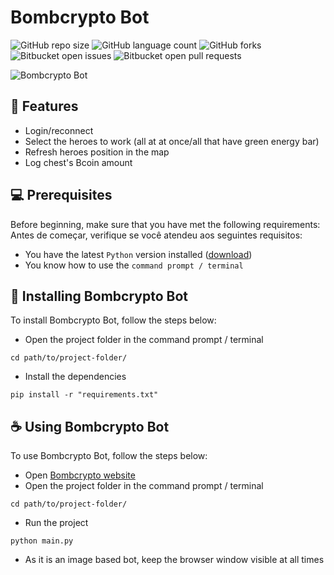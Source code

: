 # Bombcrypto Bot

![GitHub repo size](https://img.shields.io/github/repo-size/victortp/bombcrypto-bot?style=for-the-badge)
![GitHub language count](https://img.shields.io/github/languages/count/victortp/bombcrypto-bot?style=for-the-badge)
![GitHub forks](https://img.shields.io/github/forks/victortp/bombcrypto-bot?style=for-the-badge)
![Bitbucket open issues](https://img.shields.io/bitbucket/issues/victortp/bombcrypto-bot?style=for-the-badge)
![Bitbucket open pull requests](https://img.shields.io/bitbucket/pr-raw/victortp/bombcrypto-bot?style=for-the-badge)

<img src="https://github.com/victortp/bombcrypto-bot/docs/logo.png" alt="Bombcrypto Bot">

## 💎 Features

- Login/reconnect
- Select the heroes to work (all at at once/all that have green energy bar)
- Refresh heroes position in the map
- Log chest's Bcoin amount

## 💻 Prerequisites

Before beginning, make sure that you have met the following requirements:
Antes de começar, verifique se você atendeu aos seguintes requisitos:

- You have the latest `Python` version installed ([download](https://www.python.org/downloads/))
- You know how to use the `command prompt / terminal`

## 🚀 Installing Bombcrypto Bot

To install Bombcrypto Bot, follow the steps below:

- Open the project folder in the command prompt / terminal

```
cd path/to/project-folder/
```

- Install the dependencies

```
pip install -r "requirements.txt"
```

## ☕ Using Bombcrypto Bot

To use Bombcrypto Bot, follow the steps below:

- Open [Bombcrypto website](https://app.bombcrypto.io/)
- Open the project folder in the command prompt / terminal

```
cd path/to/project-folder/
```

- Run the project

```
python main.py
```

- As it is an image based bot, keep the browser window visible at all times
